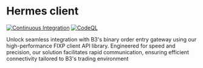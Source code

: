# Hermes client

[![Continuous Integration](https://github.com/vitor-tadashi/hermes/workflows/Continuous%20Integration/badge.svg)](https://github.com/vitor-tadashi/hermes/actions)
[![CodeQL](https://github.com/vitor-tadashi/hermes/workflows/CodeQL/badge.svg)](https://github.com/vitor-tadashi/hermes/actions)

Unlock seamless integration with B3's binary order entry gateway using our high-performance FIXP client API library. Engineered for speed and precision, our solution facilitates rapid communication, ensuring efficient connectivity tailored to B3's trading environment
